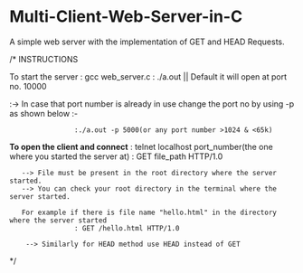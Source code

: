 # Multi-Client-Web-Server-in-C
A simple web server with the implementation of GET and HEAD Requests.

/*  INSTRUCTIONS

To start the server : gcc web_server.c
                    : ./a.out             || Default it will open at port no. 10000
   
   :-> In case that port number is already in use change the port no by using -p as shown below :-

                    :./a.out -p 5000(or any port number >1024 & <65k)

**To open the client and connect**
                    : telnet localhost port_number(the one where you started the server at) 
                    : GET file_path HTTP/1.0

       --> File must be present in the root directory where the server started.
       --> You can check your root directory in the terminal where the server started.
       
       For example if there is file name "hello.html" in the directory where the server started 
                    : GET /hello.html HTTP/1.0

        --> Similarly for HEAD method use HEAD instead of GET                                            
*/
